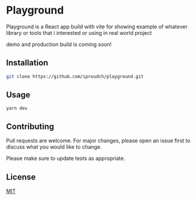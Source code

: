 # Playground

Playground is a React app build with vite for showing example of whatever library or tools that i interested or using in real world project

demo and production build is coming soon!

## Installation

```bash
git clone https://github.com/iproudch/playground.git
```

## Usage

```
yarn dev
```

## Contributing

Pull requests are welcome. For major changes, please open an issue first
to discuss what you would like to change.

Please make sure to update tests as appropriate.

## License

[MIT](https://choosealicense.com/licenses/mit/)